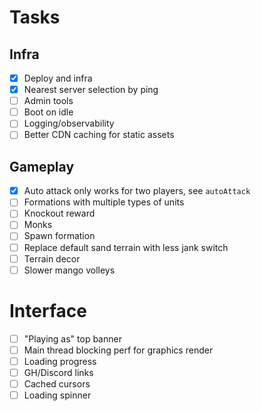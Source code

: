 Tasks
===

## Infra

- [x] Deploy and infra
- [x] Nearest server selection by ping
- [ ] Admin tools
- [ ] Boot on idle
- [ ] Logging/observability
- [ ] Better CDN caching for static assets

## Gameplay

- [x] Auto attack only works for two players, see `autoAttack`
- [ ] Formations with multiple types of units
- [ ] Knockout reward
- [ ] Monks
- [ ] Spawn formation
- [ ] Replace default sand terrain with less jank switch
- [ ] Terrain decor
- [ ] Slower mango volleys

# Interface

- [ ] "Playing as" top banner
- [ ] Main thread blocking perf for graphics render
- [ ] Loading progress
- [ ] GH/Discord links
- [ ] Cached cursors
- [ ] Loading spinner
